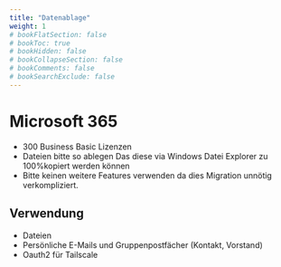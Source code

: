 ```yaml
---
title: "Datenablage"
weight: 1
# bookFlatSection: false
# bookToc: true
# bookHidden: false
# bookCollapseSection: false
# bookComments: false
# bookSearchExclude: false
---
```


# Microsoft 365

- 300 Business Basic Lizenzen
- Dateien bitte so ablegen Das diese via Windows Datei Explorer zu 100%kopiert werden können
- Bitte keinen weitere Features verwenden da dies Migration unnötig verkompliziert.

## Verwendung

- Dateien
- Persönliche E-Mails und Gruppenpostfächer (Kontakt, Vorstand)
- Oauth2 für Tailscale
